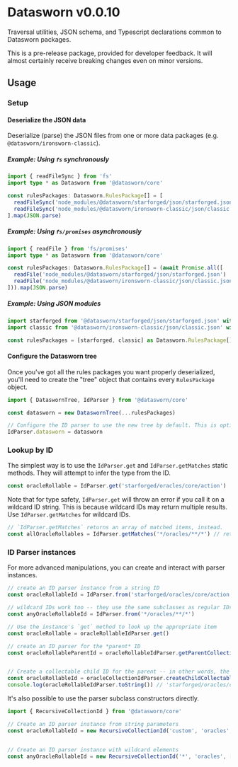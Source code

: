 # Datasworn v0.0.10

Traversal utilities, JSON schema, and Typescript declarations common to Datasworn packages.

This is a pre-release package, provided for developer feedback. It will almost certainly receive breaking changes even on minor versions.



## Usage
### Setup
#### Deserialize the JSON data

Deserialize (parse) the JSON files from one or more data packages  (e.g. `@datasworn/ironsworn-classic`).

##### Example: Using `fs` synchronously
```typescript
import { readFileSync } from 'fs'
import type * as Datasworn from '@datasworn/core'

const rulesPackages: Datasworn.RulesPackage[] = [
  readFileSync('node_modules/@datasworn/starforged/json/starforged.json'),
  readFileSync('node_modules/@datasworn/ironsworn-classic/json/classic.json')
].map(JSON.parse)

```

##### Example: Using `fs/promises` asynchronously
```typescript
import { readFile } from 'fs/promises'
import type * as Datasworn from '@datasworn/core'

const rulesPackages: Datasworn.RulesPackage[] = (await Promise.all([
  readFile('node_modules/@datasworn/starforged/json/starforged.json')
  readFile('node_modules/@datasworn/ironsworn-classic/json/classic.json')
])).map(JSON.parse)

```

##### Example: Using JSON modules

```typescript
import starforged from '@datasworn/starforged/json/starforged.json' with { type: 'json' }
import classic from '@datasworn/ironsworn-classic/json/classic.json' with { type: 'json' }

const rulesPackages = [starforged, classic] as Datasworn.RulesPackage[]

```

#### Configure the Datasworn tree

Once you've got all the rules packages you want properly deserialized, you'll need to create the "tree" object that contains every `RulesPackage` object.

```typescript
import { DataswornTree, IdParser } from '@datasworn/core'

const datasworn = new DataswornTree(...rulesPackages)

// Configure the ID parser to use the new tree by default. This is optional, but without it you'll have to specify the tree object every time
IdParser.datasworn = datasworn

```

### Lookup by ID
The simplest way is to use the `IdParser.get` and `IdParser.getMatches` static methods. They will attempt to infer the type from the ID.

```typescript
const oracleRollable = IdParser.get('starforged/oracles/core/action')

```

Note that for type safety, `IdParser.get` will throw an error if you call it on a wildcard ID string. This is because wildcard IDs may return multiple results. Use `IdParser.getMatches` for wildcard IDs.

```typescript
// `IdParser.getMatches` returns an array of matched items, instead.
const allOracleRollables = IdParser.getMatches('*/oracles/**/*') // returns *all* OracleRollable objects!
```

### ID Parser instances

For more advanced manipulations, you can create and interact with parser instances.

```typescript
// create an ID parser instance from a string ID
const oracleRollableId = IdParser.from('starforged/oracles/core/action') // returns an instance of the RecursiveCollectableId subclass

// wildcard IDs work too -- they use the same subclasses as regular IDs. This wildcard would match *any* OracleRollable object.
const anyOracleRollableId = IdParser.from('*/oracles/**/*')

// Use the instance's `get` method to look up the appropriate item
const oracleRollable = oracleRollableIdParser.get()

// create an ID parser for the *parent* ID
const oracleRollableParentId = oracleRollableIdParser.getParentCollectionId() // returns an instance of the RecursiveCollectionId subclass


// Create a collectable child ID for the parent -- in other words, the sibling ID of `oracleRollableId`
const oracleRollableId = oracleCollectionIdParser.createChildCollectableId('theme')
console.log(oracleRollableIdParser.toString()) // 'starforged/oracles/core/theme'

```

It's also possible to use the parser subclass constructors directly.

```typescript
import { RecursiveCollectionId } from '@datasworn/core'

// Create an ID parser instance from string parameters
const oracleRollableId = new RecursiveCollectionId('custom', 'oracles', ['core'], 'action')


// Create an ID parser instance with wildcard elements
const anyOracleRollableId = new RecursiveCollectionId('*', 'oracles', ['**'], '*')

```


